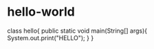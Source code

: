 # hello-world
class hello{
public static void main(String[] args){
    System.out.print("HELLO");
}
}
